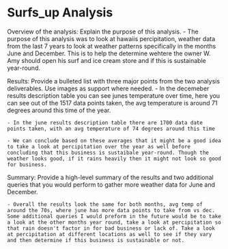 # Surfs_up Analysis

Overview of the analysis: Explain the purpose of this analysis.
    - The purpose of this analysis was to look at hawaiis percipitation, weather data from the last 7 years to look at weather patterns specifically in the months June and December. This is to help the determine wehtere the owner W. Amy should open his surf and ice cream store and if this is sustainable year-round. 
    
    
Results: Provide a bulleted list with three major points from the two analysis deliverables. Use images as support where needed.
    -  In the decemeber results description table you can see junes temperature over time, here you can see out of the 1517 data points taken, the avg temperature is around 71 degrees around this time of the year. 
 
    - In the june results description table there are 1700 data date points taken, with an avg temperature of 74 degrees around this time
    
    - We can conclude based on these averages that it might be a good idea to take a look at percipitation over the year as well before concluding that this business is sustaibale year-round. Though the weather looks good, if it rains heavily then it might not look so good for business. 
    
Summary: Provide a high-level summary of the results and two additional queries that you would perform to gather more weather data for June and December.

    - Overall the results look the same for both months, avg temp of around the 70s, where june has more data points to take from vs dec. Some additional queries I would preform in the future would be to take a look at the other months year round, take a look at percipitation so that rain doesn't factor in for bad business or lack of. Take a look at percipitation at different locations as well to see if they vary and then determine if this business is sustainable or not. 